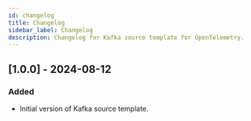 ```yaml
---
id: changelog
title: Changelog
sidebar_label: Changelog
description: Changelog for Kafka source template for OpenTelemetry.
---
```


## [1.0.0] - 2024-08-12

### Added
- Initial version of Kafka source template.